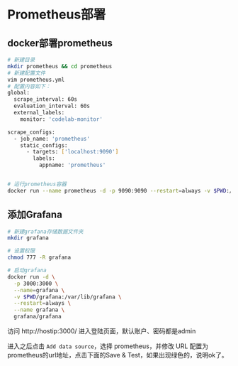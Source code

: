 # Prometheus部署

## docker部署prometheus

```bash
# 新建目录
mkdir prometheus && cd prometheus
# 新建配置文件
vim prometheus.yml
# 配置内容如下：
global:
  scrape_interval: 60s
  evaluation_interval: 60s
  external_labels:
    monitor: 'codelab-monitor'

scrape_configs:
  - job_name: 'prometheus'
    static_configs:
      - targets: ['localhost:9090']
        labels:
          appname: 'prometheus'


# 运行prometheus容器
docker run --name prometheus -d -p 9090:9090 --restart=always -v $PWD:/etc/prometheus prom/prometheus
```

## 添加Grafana

```bash
# 新建grafana存储数据文件夹
mkdir grafana

# 设置权限
chmod 777 -R grafana

# 启动grafana
docker run -d \
  -p 3000:3000 \
  --name=grafana \
  -v $PWD/grafana:/var/lib/grafana \
  --restart=always \
  --name grafana \
  grafana/grafana
```

访问 http://hostip:3000/ 进入登陆页面，默认账户、密码都是admin

进入之后点击 `Add data source`，选择 prometheus，并修改 URL 配置为prometheus的url地址，点击下面的Save & Test，如果出现绿色的，说明ok了。